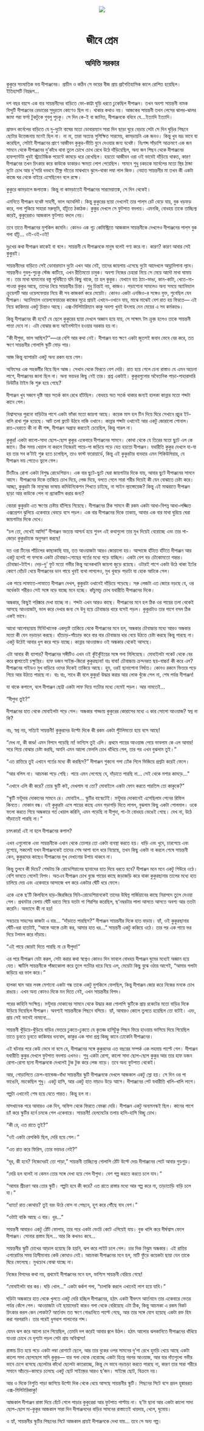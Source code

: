 <div align=center> <img src="../../metadata/images/rabibasariya/জীবে-প্রেম-অদিতি-সরকার.jpg" align="center"></div><br><h1 align=center>জীবে প্রেম</h1>
<h2 align=center>অদিতি সরকার</h2><br>কুকুরে সাংঘাতিক ভয় দীপাঞ্জনের। প্রাচীন ও কঠিন সে ভয়ের বীজ প্রায় প্রাগৈতিহাসিক কালে রোপিত হয়েছিল। ইতিহাসটি নিম্নরূপ...

দশ বছর বয়সে এক বার সায়ন্তনীদের বাড়িতে ভো-কাট্টা ঘুড়ি ধরতে ঢুকেছিল দীপাঞ্জন। তখন অবশ্য সায়ন্তনী নামক বিন্দুটি দীপাঞ্জনের রেডারের সুদূরতম কোণেও ছিল না। থাকার কথাও নয়। আজকের সায়ন্তনী তখন লেসের ঝালর-ঝালর জামা পরা ফর্সা টুকটুকে গুবলু পুচকু। সে দিন কে-ই বা জানিত, দীপাঞ্জনকে বধিবে যে...ইত্যাদি ইত্যাদি।

প্রাক্তন কর্নেলের বাড়িতে যে দু-দুটো বাঘের মতো ডোবারম্যান সারা দিন ছাড়া ঘুরে বেড়ায় সেটা সে দিন ঘুড়ির পিছনে ছোটার উত্তেজনায় মনেই ছিল না। না না, তারা অত্যন্ত সুশিক্ষিত সারমেয়, কামড়ায়নি এক জনও। কিন্তু খুব ভদ্র ভাবে যা করেছিল, সেটাই দীপাঞ্জনের প্রাণে আজীবন কুকুর-ভীতি বুনে দেওয়ার জন্য যথেষ্ট। নিঃশব্দ সাঁড়াশি আক্রমণে এক জন সামনে থেকে দীপাঞ্জনের দু’কাঁধে থাবা তুলে চোখে চোখ রেখে উঠে দাঁড়িয়েছিল, অন্য জন পিছন থেকে দীপাঞ্জনের হাফপ্যান্টটা খুবই স্ট্র্যাটেজিক পয়েন্টে কামড়ে ধরে রেখেছিল। হয়তো আজীবন ওরা ওই ভাবেই দাঁড়িয়ে থাকত, কারণ দীপাঞ্জনের তখন চিৎকার করে কাউকে ডাকারও ক্ষমতা লোপ পেয়েছিল। সামনে শুধু চকচকে মার্বেলের মতো স্থির ঠান্ডা দুটো চোখ আর দু’সারি ধবধবে তীক্ষ্ণ দাঁতের মাঝখানে ঝুলে-থাকা লম্বা লাল জিভ। নেহাত সায়ন্তনীর মা তখন কী একটা কাজে ঘর থেকে বাইরে এসেছিলেন বলে রক্ষে।

কুকুরে কামড়ালে জলাতঙ্ক। কিন্তু না কামড়াতেই দীপাঞ্জনের সারমেয়াতঙ্ক, সে দিন থেকেই।

এমনিতে দীপাঞ্জন যথেষ্ট সাহসী, ভাল অ্যাথলিট। কিন্তু কুকুরের ছায়া দেখলেই তার পাল্‌স রেট বেড়ে যায়, বুক ধড়ফড় করে, গলা শুকিয়ে সাহারা মরুভূমি, হাঁটুতে ঠকাঠক। কুকুর দেখলে সে ফুটপাত বদলায়। এমনকি, বোধহয় তাকে তাচ্ছিল্য করেই, কুকুরেরাও আজকাল ফুটপাত বদলে নেয়।

তবে তাতে দীপাঞ্জনের মুশকিল কমেনি। কোনও এক গূঢ় কেমিস্ট্রিতে আজকাল সায়ন্তনীকে দেখলেও দীপাঞ্জনের পাল্‌স বুক গলা হাঁটু... ওই-ওই-ওই!

দুঃখের কথা দীপাঞ্জন কাকেই বা বলে। সায়ন্তনী যে দীপাঞ্জনকে মানুষ বলেই গণ্য করে না। কারণ? কারণ আবার সেই কুকুরই।

সায়ন্তনীদের বাড়িতে সেই ডোবারম্যান দুটো এখন আর নেই, তাদের জায়গায় এসেছে দুটো আদেখলে আহ্লাদিপানা ল্যাব। সায়ন্তনীও গুবলু-পুচকু স্টেজ কাটিয়ে, এখন রীতিমতো চাবুক। অবশ্য নিজের চেহারা নিয়ে সে মেয়ে আদৌ মাথা ঘামায় না। তার মাথা ঘামানোর বস্তু পৃথিবীতে যদি কিছু থাকে, তা হল কুকুর। যেখানে যত ঠ্যাং-ভাঙা, কান-কাটা, খেতে-না-পাওয়া কুকুর আছে, তাদের নিয়ে সায়ন্তনীর চিন্তা। শুধু চিন্তাই নয়, কাজও। পড়াশোনা সামলেও অন্য সময়ে অ্যানিম্যাল ক্রুয়েলটি আর ওয়েলফেয়ার নিয়ে কী সব কাজকর্ম করে মেয়েটা। কোনও একটা এনজিও-র সঙ্গেও যুক্ত, শুনেছিল যেন দীপাঞ্জন। অ্যানিম্যাল ওয়েলফেয়ারের কাজের সূত্রে প্রায়ই এখানে-ওখানে যায়, মাঝে মাঝেই বেশ রাত হয় ফিরতে— এই নিয়ে কাকিমার একটু চিন্তাও আছে। এক্স-মিলিটারিম্যান কাকু অবশ্য খুবই উৎসাহ দেন মেয়ের এ সব কর্মকাণ্ডে।

কিন্তু দীপাঞ্জনের কী হবে? যে ছেলে কুকুরের ছায়া দেখলে অজ্ঞান হয়ে যায়, সে সাক্ষাৎ টম ক্রুজ় হলেও তাকে সায়ন্তনী পাত্তা দেবে না। এটা বোঝার জন্য আইনস্টাইন হওয়ার দরকার হয় না।

“কী দীপুদা, ভাল আছিস?”—এর বেশি আর কথা নেই। দীপাঞ্জন যত ক্ষণে একটা জুতসই জবাব ভেবে বের করে, তত ক্ষণে সায়ন্তনীর গোলাপি স্কুটি মোড় পার।

 

আজ কিন্তু ব্যাপারটা একটু অন্য রকম হয়ে গেল।

অফিসের এক সহকর্মীর বিয়ে ছিল আজ। সেখান থেকে ফিরতে বেশ দেরি। রাত হয়ে গেলে চেনা রাস্তাও যে এমন অচেনা লাগে, দীপাঞ্জনের জানা ছিল না। অন্য ভয়ডর কিছু নেই তার। প্রশ্ন একটাই। কুকুরগুলোর অবৈতনিক পাড়া-পাহারাদারি ডিউটির টাইম কি শুরু হয়ে গেছে?

দীপাঞ্জন খুব সজাগ দৃষ্টি আর সতর্ক কান রেখে হাঁটছিল। বোধহয় অত সতর্ক থাকার জন্যই হালকা কান্নার মতো শব্দটা কানে গেল।

বিশ্বাসদের পুরনো বাড়িটার পাশে একটা ফাঁকা মতো জায়গা আছে। কয়েক মাস হল টিন দিয়ে ঘিরে সেখানে প্রচুর ইট-বালি রাখা শুরু হয়েছে। আট তলা ফ্ল্যাট উঠবে নাকি ওখানে। কান্নার শব্দটা ওখানেই আর একটু জোরালো শোনাল। রাত-বেরাতে কী না কী শব্দ, দীপাঞ্জন অগ্রাহ্য করতেই চেয়েছিল, কিন্তু পারল না।

কুকুর! একটা কালো-সাদা ছোপ-ছোপ কুকুর একেবারে দীপাঞ্জনের সামনে। কোথা থেকে যে তিরের মতো ছুটে এল কে জানে। ঠিক সময় খেয়াল না করলে নিজেরই পায়ে-পা জড়িয়ে পড়ে যেত হয়তো দীপাঞ্জন। যথারীতি কুকুর দেখলে যা-যা হয় তার সব ক’টাই শুরু হতে চলেছিল, তাও ফাস্ট ফরোয়ার্ডে, কিন্তু এই কুকুরটার ব্যবহার এমন পিকিউলিয়ার, যে দীপাঞ্জন ভয় পেতেও ভুলে গেল।

টিংটিঙে রোগা একটা বিশুদ্ধ রোডেশিয়ান। এক বার ছুটে-ছুটে ঘেরা জায়গাটার দিকে যায়, আবার ছুটে দীপাঞ্জনের সামনে আসে। দীপাঞ্জনের দিকে তাকিয়ে চোখ দিয়ে, লেজ দিয়ে, বলতে গেলে সারা শরীর দিয়েই কী যেন বোঝাতে চেষ্টা করে। আচ্ছা, কুকুরটা কি মানুষের ভাষায় কমিউনিকেশন শিখতে চাইছে, না সাইন ল্যাঙ্গোয়েজ? কিন্তু এই মাঝরাতে দীপাঞ্জন ছাড়া আর কাউকে পেল না প্র্যাকটিস করার জন্য?

বেচারা কুকুরটা এত ক্ষণের চেষ্টায় হাঁপিয়ে গিয়েছে। দীপাঞ্জনের ঠিক সামনে কী রকম একটা আধা-বিপন্ন আধা-লজ্জিত এক্সপ্রেশন ঝুলিয়ে একেবারে থেবড়ে বসে পড়ল। এক বার দীপাঞ্জনের দিকে তাকায়, আবার এক বার মাথা ঘুরিয়ে ঘেরা জায়গাটার দিকে দেখে।

“চল তো, দেখেই আসি!” দীপাঞ্জন অত্যন্ত আশ্চর্য হয়ে শুনল এই কথাগুলো তার মুখ দিয়েই বেরোচ্ছে এবং তার পা-জোড়া কুকুরটাকে অনুসরণ করছে! 

যত ওরা টিনের পাঁচিলের কাছাকাছি যায়, তত আওয়াজটা আরও জোরালো হয়। আন্দাজে হাঁটতে হাঁটতে দীপাঞ্জন আর একটু হলেই পা ফসকে একটা চৌবাচ্চা-গোছের গর্তের মধ্যে পড়ে যাচ্ছিল। একটা বেশ বড় চৌকোমতো গহ্বর। চৌবাচ্চা-টাইপ। দেড়-দু’ ফুট মতো গভীর কিন্তু অনেকখানি জায়গা জুড়ে রয়েছে। ওটারই পাশে একটা উঠে থাকা ইটের কোণে হোঁচট খেয়ে দীপাঞ্জনের ডান পায়ে খুবই ব্যথা লাগলেও, মুখ থুবড়ে পড়াটা যা হোক আটকে গেল।

এক পায়ে লাফাতে-লাফাতে দীপাঞ্জন দেখল, কুকুরটা ওখানেই দাঁড়িয়ে পড়েছে। সরু লেজটা এত জোরে নড়ছে যে, ওর অর্ধেকটা শরীরও সেই সঙ্গে নড়ে যাচ্ছে মনে হচ্ছে। কাঁচুমাচু চোখ যথারীতি দীপাঞ্জনের দিকে।

অন্ধকার, কিছুই পরিষ্কার দেখা যাচ্ছে না। শব্দটা এখন আরও কাছে। দীপাঞ্জনের মনে হল ঠিক ওর পায়ের তলা থেকেই আসছে আওয়াজটা, ভাল করে দেখার জন্য সে উবু হয়ে চৌবাচ্চার ধারে বসেই পড়ল। কুকুরটাও তার পাশে বসল ঠিক
একই ভাবে।

আধো আলোছায়ায় মিনিটখানেক একদৃষ্টে তাকিয়ে থেকে দীপাঞ্জনের মনে হল, অন্ধকার চৌবাচ্চার মধ্যে আরও অন্ধকার মতো কী যেন নড়াচড়া করছে। হাঁচোড়-পাঁচোড় করে বার বার চৌবাচ্চার ধার বেয়ে উঠতে চেষ্টা করছে কিন্তু পারছে না। একটু উঠেই আবার ধুপ করে পড়ে যাচ্ছে। কান্নার আওয়াজও ওই অন্ধকার থেকেই আসছে।

এটা আবার কী ব্যাপার? দীপাঞ্জনের সঙ্গীটিও এখন ওই কুঁইকুঁইয়ের সঙ্গে গলা মিলিয়েছে। মোবাইলটা পকেট থেকে বের করে জ্বালাতেই চক্ষুস্থির। হাফ ডজন সাইজ়-জিরো কুকুরছানা! যাঃ বাবা! চৌবাচ্চায় ক্রন্দনরত ছয়-বাচ্চা! কী করে এল? দীপাঞ্জনের গাইডও মুখ বাড়িয়ে ওদের দিকেই তাকিয়ে আছে। হুম, ওরই ছানাপোনা নির্ঘাত। কোনও রকমে ভিতরে পড়ে গিয়ে আর উঠতে পারছে না। বাঃ বাঃ, সাধে কী বলে কুকুর! উদ্ধার করার আর লোক খুঁজে পেল না, শেষ পর্যন্ত দীপাঞ্জন!

যা থাকে কপালে, বলে দীপাঞ্জন ছোট্ট একটা লাফ দিয়ে গর্তটার মধ্যে নেমেই পড়ল। আর নামতেই...

“দীপুদা তুই?”

দীপাঞ্জনের হাত থেকে মোবাইলটা পড়ে গেল। অন্ধকার গাড্ডায় কুকুরের কোরাসের মধ্যে এ কার সোলো আওয়াজ? স্বপ্ন না কি?

নাঃ, স্বপ্ন নয়, সত্যিই সায়ন্তনী! কুকুরদের উল্টো দিকে কী রকম একটা পুঁটলিমতো হয়ে বসে আছে!

“দেখ না, কী কাণ্ড! এমন বিপদে পড়েছি না! ভাগ্যিস তুই এলি। প্রথমে পায়ের আওয়াজ পেয়ে ভাবলাম কে এল আবার! সরে গিয়ে বোঝার চেষ্টা করছি, অমনি এমন আলো ফেললি চোখ ধাঁধিয়ে গেল, তার পর এখন বুঝলাম তুই।”

“এত রাত্তিরে তুই এখানে গর্তের মধ্যে কী করছিস?” দীপাঞ্জন শুকনো গলা ঢোঁক গিলে ভিজিয়ে প্রশ্নটা করেই ফেলে।

“আর বলিস না। আচমকা পড়ে গেছি। পায়ে এমন লেগেছে যে, দাঁড়াতে পারছি না... সেই থেকে মশার কামড়ে...”

“এখানে এলি কী করে? তোর স্কুটি কই, দেখলাম না তো? মোবাইলে একটা ফোন করতে পারতিস তো কাকুকে?”

“স্কুটি মন্টুদার দোকানের সামনে রে। মোবাইল... স্কুটির বাস্কেটেই। মন্টুদার দোকানেই এসেছিলাম পেনের রিফিল কিনতে। দোকান বন্ধ। ওই কুকুরটা এসে পায়ের কাছে এমন গড়াগড়ি দিতে লাগল, বুঝলাম কিছু একটা গোলমাল। ওকে ফলো করতে গিয়ে অন্ধকারে গর্ত খেয়াল করিনি, এমন পড়েছি না দীপুদা, পা-টা বোধহয় ভেঙেই গেছে। দেখ না, উঠে দাঁড়াতেই পারছি না।”

চমৎকার! এই না হলে দীপাঞ্জনের কপাল?

এখন এগুলোকে এবং সায়ন্তনীকে এখান থেকে তোলার তো একটা ব্যবস্থা করতে হয়। ধাড়ি এবং খুদে, চারপেয়ে এবং দুপেয়ে, সকলেই যখন দীপাঞ্জনকেই তাদের শেষ আশা বলে ধরে নিয়েছে, তখন কিছু একটা না করলে শেষে সায়ন্তনী কেন, কুকুরদের কাছেও দীপাঞ্জনের মুখ দেখানোর উপায় থাকবে না।

কিন্তু তুলবে কী দিয়ে? শেষটায় কি রোডেশিয়ানের ছানাদের হাত দিয়ে ধরতে হবে? দীপাঞ্জন মনে মনে একটু শিউরে ওঠে। বেশি ভাবতে গেলেই বিপদ। অতএব দীপাঞ্জন চোখ বুজে পায়ের কাছে জড়াজড়ি করে থাকা কুকুরছানার তালের
মধ্যে হাত চালিয়ে দেয় এবং একেবারে আন্দাজে খপ করে একটার ঘেঁটি ধরে ফেলে।

একে একে ছ’টি কিলবিলে হাড়-জিরজিরে মিনি-রোডেশিয়ানকেই তাদের উদ্বিগ্ন গার্জিয়ানের কাছে নিরাপদে তুলে দেওয়া গেল। প্রথমটার বেলায় ঘেঁটি ধরতে গিয়ে যতটা গা শিরশির করেছিল, ছ’নম্বরটার পালা আসতে আসতে অবশ্য আর ততটা করেনি। অভ্যাসে কী না হয়!

সবচেয়ে সাহসের কাজটা এ বার... “দাঁড়াতে পারছিস?” দীপাঞ্জন সায়ন্তনীর দিকে হাত বাড়ায়। হ্যাঁ, ওই কুকুরছানার ঘেঁটি-ধরা হাতটাই, “আস্তে আস্তে চেষ্টা কর, আমার হাত ধর...” সায়ন্তনী একটু ককিয়ে ওঠে। তার পর এক পায়ে ভর দিয়ে টলমল করে দাঁড়ায়।

“এই পায়ে জোরই দিতে পারছি না রে দীপুদা!”

এর পরে দীপাঞ্জন যেটা করল, সেটা করার কথা স্বপ্নেও কোনও দিন ভাবলে বোধহয় দীপাঞ্জন ঘুমের মধ্যেই অজ্ঞান হয়ে যেত। স্মার্টলি সায়ন্তনীকে পাঁজাকোলা করে তুলে গর্তটার ধারে নিয়ে এল, মেয়েটা কিছু বুঝে ওঠার আগেই, “আমার গলাটা জড়িয়ে ধর ভাল করে।”

হালকা ঘাম আর লবঙ্গ মেশানো একটা গন্ধ তাকে একটু মুশকিলে ফেলছিল, কিন্তু দীপাঞ্জন জোর করে নিজের মনকে চোখ রাঙায়। এখন অন্য কোনও দিকে মন দিতে নেই, এখন সায়ন্তনীর বিপদ।

পরের কাহিনি সংক্ষিপ্ত। মন্টুদার দোকানের সামনে থেকে উদ্ধার করা গোলাপি স্কুটিকে প্রায় রকেটের মতো বাড়ির দিকে উড়িয়ে দিয়েছিল দীপাঞ্জন। অবশ্যই সায়ন্তনীকে পিছনে বসিয়ে। হ্যাঁ, আবারও কোলে তুলতে হয়েছিল তো বটেই। এবং, প্রায় সেই ভাবেই নামানো...

সায়ন্তনী খুঁড়িয়ে-খুঁড়িয়ে বাড়ির ভেতরে ঢুকতে-ঢুকতে যে কৃতজ্ঞ হাসিটুকু পিছন ফিরে হাওয়ায় ভাসিয়ে দিয়ে গিয়েছিল তাতে
ডুবতে ডুবতে কাকিমার ধন্যবাদ, কাকুর এক গাদা প্রশ্ন কিচ্ছু কানে ঢোকেনি দীপাঞ্জনের।

এই ঘটনার পরে কেউ ভেবে না বসে যে, দীপাঞ্জনের সঙ্গে কুকুরদের এত বছরের সম্পর্ক এক লহমায় পাল্টে গেল। দীপাঞ্জন যথারীতি কুকুর দেখলে ফুটপাত বদলায় এখনও। শুধু একটা রোগা, কালো সাদা ছোপ-ছোপ কুকুর আর তার হাফ ডজন রোগা-রোগা ছানা দীপাঞ্জনকে দেখলেই টুক টুক করে লেজ নাড়ে। তবে অন্য ফুটপাত থেকেই।

আর, গোড়ালিতে ক্রেপ-ব্যান্ডেজ-বাঁধা সায়ন্তনীর স্কুটি দীপাঞ্জনকে দেখলে আজকাল একটু স্লো হয়। সে দিন ওর পা ভাঙেনি, মচকেছিল শুধু। একটু হাসি,
আর একটু হাত নাড়াও উড়ে
আসে। দীপাঞ্জনের পেট যথারীতি খালি-খালি লাগে।

 

গল্পটা এখানেই শেষ হয়ে যেতে পারত। কিন্তু হল না।

মাসখানেক পরে আবারও এক দিন, অফিস থেকে ফিরতে বেমক্কা দেরি। দীপাঞ্জন একটু অন্যমনস্কই ছিল। কানের পাশে চ্যাঁ করে স্কুটির হর্নে চমকে গেল একেবারে। সায়ন্তনী! হেলমেটের তলায় হাসি-হাসি বিচ্ছু চোখ।

“কী রে, এত রাতে তুই?”

“ওই একটা রেসকিউ ছিল, দেরি হয়ে গেল।”

“এত রাত করে ফিরিস, তোর ভয়ডর নেই?”

“দূর, কী হবে? নিজেদেরই তো পাড়া,” সায়ন্তনী তাচ্ছিল্যে গোলাপি ঠোঁট উল্টে দেয়৷ দীপাঞ্জনের পেটে আবার গুড়গুড়।

“দেরি হল বলেই না কেমন তোর সঙ্গে দেখা হয়ে গেল দীপুদা। বেশ গল্প করতে করতে চলে যাব।”

“আমার শ্রীচরণ আর তোর স্কুটি। গল্পটা হবে কী করে? এত রাতে রাস্তার মধ্যে আর গল্প করে না, তাড়াতাড়ি বাড়ি চলে যা।”

“ধ্যাত! রাত কোথায়? তুই বরং উঠে বোস না পেছনে, হুশ করে পৌঁছে যাব বেশ।”

“ওটাই বাকি আছে এ বার। ধুর...”

সায়ন্তনী আবারও একটু ঠোঁট ফোলায়, তার পরে একটা ভেংচি কেটে এগিয়েই যায়। বুক খালি করে দীর্ঘশ্বাস ফেলে দীপাঞ্জন। সোনার প্রস্তাব ছিল... আর কি কখনও কবে...

সায়ন্তনীর স্কুটি চোখের আড়াল হয়েছে কি হয়নি, ঝপ করে লাইট চলে গেল। চার দিক নিঝুম অন্ধকার। এই রাত্তির এগারোটার সময় ত্রিসীমানায় কেউ কোত্থাও নেই। আচমকা দীপাঞ্জনের মনে হল, মাটি ফুঁড়ে কয়েকটা ছায়া যেন তাকে ঘিরে ফেলেছে। মুখচোখ বোঝা যাচ্ছে না।

নিজের বিপদের কথা নয়, প্রথমেই দীপাঞ্জনের মনে হল, ভাগ্যিস সায়ন্তনী বেরিয়ে গেছে!

“মোবাইলটা বার কর। ঘড়ি খোল...” একটা কর্কশ গলা, “চালাকি করলে এখানেই লাশ হয়ে যাবি।”

ঘড়িটা অন্ধকারে হাত থেকে খুলতে একটু দেরি হচ্ছিল দীপাঞ্জনের, হঠাৎ একটা বীভৎস আর্তনাদে তার একেবারে ভেতর পর্যন্ত কেঁপে গেল। আওয়াজটা ওই ছায়াদেরই কারও গলা থেকে বেরিয়েছে এটা ঠিক, কিন্তু আচমকা এ রকম বিকট চিৎকার করল কেন লোকটা? আর্তনাদ তত ক্ষণে গোঙানিতে পাল্টে গেছে, আর তার সঙ্গে যোগ হয়েছে একটা রক্ত হিম করা গরগরানি। তার পরেই ধুপধাপ পালানোর শব্দ।

যেমন ঝপ করে আলো চলে গিয়েছিল, তেমনি দপ করেই আবার জ্বলে উঠল। হঠাৎ আলোর ঝলকানিতে দীপাঞ্জনের ধাঁধিয়ে যাওয়া চোখে যে দৃশ্যটা পড়ল সেটা প্রায় অবিশ্বাস্য!

রাস্তায় চিত হয়ে পড়ে একটা লম্বা রোগাটে ছেলে, আর তার বুকের ওপর সামনের দু’পা রেখে হুমড়ি খেয়ে আছে একটা কালো সাদা ছোপছোপ মাদি কুকুর— যার গলা থেকে বেরোচ্ছে একটা হিংস্র গরগর আওয়াজ, আর যার দাঁতগুলো গভীর ভাবে চেপে বসেছে ছেলেটার কাঁধে! ছেলেটা কাতরাচ্ছে, কিন্তু সে ভাবে নড়াচড়া করতে পারছে না, কারণ তার সারা শরীরে সমানে আঁচড়ে-কামড়ে চলেছে একটু ছোট সাইজ়ের আরও ছ’জন। সাইজ়ে ছোট, বিক্রমে নয়।

আর ও দিকে নিশুতি পাড়া জাগিয়ে উল্টো দিক থেকে ধেয়ে আসছে সায়ন্তনীর স্কুটি। পিছনের সিটে বসে প্রবল হুঙ্কাররত এক্স-মিলিটারিকাকু!

 

আজকাল দীপাঞ্জন রাস্তা দিয়ে হেঁটে গেলে পাড়ার কুকুরেরা আর ফুটপাত পাল্টায় না। ছ’টা ছানা আর একটা কালো সাদা ছোপ-ছোপ মা-কুকুর আজকাল সারা দিন দীপাঞ্জনদের বাড়ির সামনের রাস্তাতেই খায়দায়, খেলে, ঘুমোয়।

ও হ্যাঁ, সায়ন্তনীর স্কুটির পিছনের সিটে আজকাল প্রায়ই দীপাঞ্জনকে দেখা যায়... তবে সে অন্য গল্প।